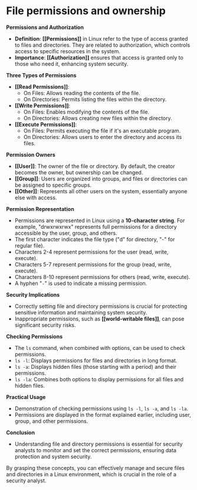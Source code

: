 # File permissions and ownership

**Permissions and Authorization**
- **Definition**: **[[Permissions]]** in Linux refer to the type of access granted to files and directories. They are related to authorization, which controls access to specific resources in the system.
- **Importance**: **[[Authorization]]** ensures that access is granted only to those who need it, enhancing system security.

**Three Types of Permissions**
- **[[Read Permissions]]**:
  - On Files: Allows reading the contents of the file.
  - On Directories: Permits listing the files within the directory.
- **[[Write Permissions]]**:
  - On Files: Enables modifying the contents of the file.
  - On Directories: Allows creating new files within the directory.
- **[[Execute Permissions]]**:
  - On Files: Permits executing the file if it's an executable program.
  - On Directories: Allows users to enter the directory and access its files.

**Permission Owners**
- **[[User]]**: The owner of the file or directory. By default, the creator becomes the owner, but ownership can be changed.
- **[[Group]]**: Users are organized into groups, and files or directories can be assigned to specific groups.
- **[[Other]]**: Represents all other users on the system, essentially anyone else with access.

**Permission Representation**
- Permissions are represented in Linux using a **10-character string**. For example, "drwxrwxrwx" represents full permissions for a directory accessible by the user, group, and others.
- The first character indicates the file type ("d" for directory, "-" for regular file).
- Characters 2-4 represent permissions for the user (read, write, execute).
- Characters 5-7 represent permissions for the group (read, write, execute).
- Characters 8-10 represent permissions for others (read, write, execute).
- A hyphen "`-`" is used to indicate a missing permission.

**Security Implications**
- Correctly setting file and directory permissions is crucial for protecting sensitive information and maintaining system security.
- Inappropriate permissions, such as **[[world-writable files]]**, can pose significant security risks.

**Checking Permissions**
- The `ls` command, when combined with options, can be used to check permissions.
- `ls -l`: Displays permissions for files and directories in long format.
- `ls -a`: Displays hidden files (those starting with a period) and their permissions.
- `ls -la`: Combines both options to display permissions for all files and hidden files.

**Practical Usage**
- Demonstration of checking permissions using `ls -l`, `ls -a`, and `ls -la`.
- Permissions are displayed in the format explained earlier, including user, group, and other permissions.

**Conclusion**
- Understanding file and directory permissions is essential for security analysts to monitor and set the correct permissions, ensuring data protection and system security.

By grasping these concepts, you can effectively manage and secure files and directories in a Linux environment, which is crucial in the role of a security analyst.